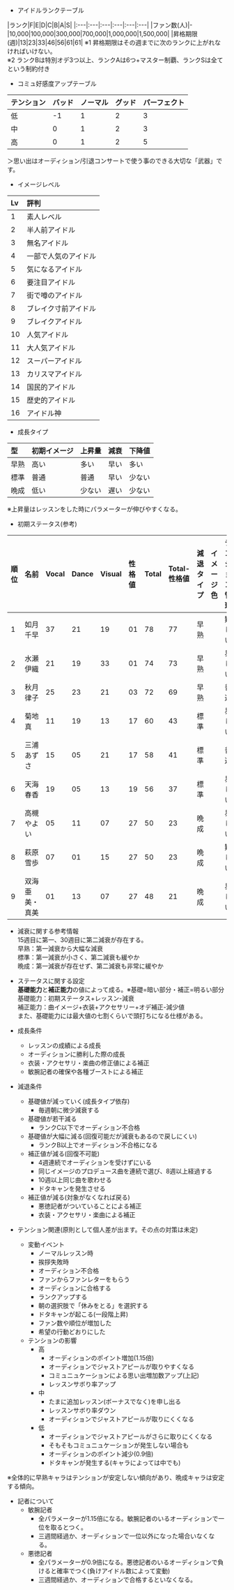 - アイドルランクテーブル  

|ランク|F|E|D|C|B|A|S|
|:---|:---|:---|:---|:---|:---|
|ファン数(人)|-|10,000|100,000|300,000|700,000|1,000,000|1,500,000|
|昇格期限(週)|13|23|33|46|56|61|61|
※1 昇格期限はその週までに次のランクに上がれなければいけない。  
※2 ランクBは特別オデ3つ以上、ランクAは6つ+マスター制覇、ランクSは全てという制約付き

- コミュ好感度アップテーブル  

|テンション|バッド|ノーマル|グッド|パーフェクト|
|:---|:---|:---|:---|:---|
|低|-1|1|2|3|
|中|0|1|2|3|
|高|0|1|2|5|
＞思い出はオーディション/引退コンサートで使う事のできる大切な「武器」です。

- イメージレベル

|Lv|評判|
|:---|:---|
|1|素人レベル|
|2|半人前アイドル|
|3|無名アイドル|
|4|一部で人気のアイドル|
|5|気になるアイドル|
|6|要注目アイドル|
|7|街で噂のアイドル|
|8|ブレイク寸前アイドル|
|9|ブレイクアイドル|
|10|人気アイドル|
|11|大人気アイドル|
|12|スーパーアイドル|
|13|カリスマアイドル|
|14|国民的アイドル|
|15|歴史的アイドル|
|16|アイドル神|

- 成長タイプ

|型|初期イメージ|上昇量|減衰|下降値|
|:--|:--|:--|:--|:--|
|早熟|高い|多い|早い|多い|
|標準|普通|普通|早い|少ない|
|晩成|低い|少ない|遅い|少ない|
※上昇量はレッスンをした時にパラメーターが伸びやすくなる。

- 初期ステータス(参考)

|順位|名前|Vocal|Dance|Visual|性格値|Total|Total-性格値|減退タイプ|イメージ色|テンション管理|
|:---|:---|:---|:---|:---|:---|:---|:---|:---|:---|:---|
|1|如月千早|37|21|19|01|78|77|早熟||難しい|
|2|水瀬伊織|21|19|33|01|74|73|早熟||易しい|
|3|秋月律子|25|23|21|03|72|69|早熟||普通|
|4|菊地真|11|19|13|17|60|43|標準||易しい|
|5|三浦あずさ|15|05|21|17|58|41|標準||普通|
|6|天海春香|19|05|13|19|56|37|標準||易しい|
|7|高槻やよい|05|11|07|27|50|23|晩成||易しい|
|8|萩原雪歩|07|01|15|27|50|23|晩成||難しい|
|9|双海亜美・真美|01|13|07|27|48|21|晩成||易しい|

- 減衰に関する参考情報  
15週目に第一、30週目に第二減衰が存在する。  
早熟：第一減衰から大幅な減衰  
標準：第一減衰が小さく、第二減衰も緩やか  
晩成：第一減衰が存在せず、第二減衰も非常に緩やか

- ステータスに関する設定  
**基礎能力**と**補正能力**の値によって成る。※基礎=暗い部分・補正=明るい部分  
基礎能力：初期ステータス+レッスン-減衰  
補正能力：曲イメージ+衣装+アクセサリー+オデ補正-減少値  
また、基礎能力には最大値の七割くらいで頭打ちになる仕様がある。
- 成長条件
    - レッスンの成績による成長
    - オーディションに勝利した際の成長
    - 衣装・アクセサリ・楽曲の修正値による補正
    - 敏腕記者の確保や各種ブーストによる補正
- 減退条件
    - 基礎値が減っていく(成長タイプ依存)
        - 毎週朝に微少減衰する
    - 基礎値が若干減る
        - ランクC以下でオーディション不合格
    - 基礎値が大幅に減る(回復可能だが減衰もあるので戻しにくい)
        - ランクB以上でオーディション不合格になる
    - 補正値が減る(回復不可能)
        - 4週連続でオーディションを受けずにいる
        - 同じイメージのプロデュース曲を連続で選び、8週以上経過する
        - 10週以上同じ曲を歌わせる
        - ドタキャンを発生させる
    - 補正値が減る(対象がなくなれば戻る)
        - 悪徳記者がついていることによる補正
        - 衣装・アクセサリ・楽曲による補正


- テンション関連(原則として個人差が出ます。その点の対策は未定)
    - 変動イベント
        - ノーマルレッスン時
        - 挨拶失敗時
        - オーディション不合格
        - ファンからファンレターをもらう
        - オーディションに合格する
        - ランクアップする
        - 朝の選択肢で「休みをとる」を選択する
        - ドタキャンが起こる(一段階上昇)
        - ファン数や順位が増加した
        - 希望の行動どおりにした
    - テンションの影響
        - 高
            - オーディションのポイント増加(1.15倍)
            - オーディションでジャストアピールが取りやすくなる
            - コミュニュケーションによる思い出増加数アップ(上記)
            - レッスンサボり率アップ
        - 中
            - たまに追加レッスン(ボーナスでなく)を申し出る
            - レッスンサボり率ダウン
            - オーディションでジャストアピールが取りにくくなる
        - 低
            - オーディションでジャストアピールがさらに取りにくくなる
            - そもそもコミュニュケーションが発生しない場合も
            - オーディションのポイント減少(0.9倍)
            - ドタキャンが発生する(キャラによっては中でも)

※全体的に早熟キャラはテンションが安定しない傾向があり、晩成キャラは安定する傾向。


- 記者について
    - 敏腕記者
        - 全パラメーターが1.15倍になる。敏腕記者のいるオーディションで一位を取るとつく。
        - 三週間経過か、オーディションで一位以外になった場合いなくなる。
    - 悪徳記者
        - 全パラメーターが0.9倍になる。悪徳記者のいるオーディションで負けると確率でつく(負けアイドル数によって変動)  
        - 三週間経過か、オーディションで合格するといなくなる。
